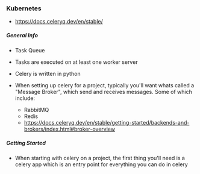 ### Kubernetes
- https://docs.celeryq.dev/en/stable/

##### General Info
- Task Queue

- Tasks are executed on at least one worker server

- Celery is written in python

- When setting up celery for a project, typically you'll want whats called a "Message Broker", which send and receives messages. Some of which include:
  - RabbitMQ
  - Redis
  - https://docs.celeryq.dev/en/stable/getting-started/backends-and-brokers/index.html#broker-overview

##### Getting Started
- When starting with celery on a project, the first thing you'll need is a celery app which is an entry point for everything you can do in celery